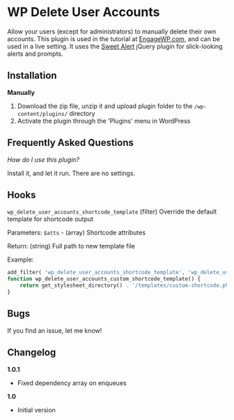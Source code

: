 # WP Delete User Accounts

Allow your users (except for administrators) to manually delete their own accounts. This plugin is used in the tutorial at [EngageWP.com](http://www.engagewp.com/wordpress-allow-users-delete-accounts), and can be used in a live setting.  It uses the [Sweet Alert](http://t4t5.github.io/sweetalert/) jQuery plugin for slick-looking alerts and prompts.

## Installation ##

__Manually__

1. Download the zip file, unzip it and upload plugin folder to the `/wp-content/plugins/` directory
2. Activate the plugin through the 'Plugins' menu in WordPress

## Frequently Asked Questions ##

*How do I use this plugin?*

Install it, and let it run. There are no settings.

## Hooks ##
`wp_delete_user_accounts_shortcode_template` (filter) Override the default template for shortcode output

Parameters:
`$atts` - (array) Shortcode attributes

Return:
(string) Full path to new template file

Example:
```php
add_filter( 'wp_delete_user_accounts_shortcode_template', 'wp_delete_user_accounts_custom_shortcode_template' );
function wp_delete_user_accounts_custom_shortcode_template() {
	return get_stylesheet_directory() . '/templates/custom-shortcode.php' );
}
```

## Bugs ##
If you find an issue, let me know!

## Changelog ##

__1.0.1__
* Fixed dependency array on enqueues

__1.0__
* Initial version